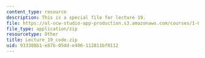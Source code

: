 ```yaml
---
content_type: resource
description: This is a special file for lecture 19.
file: https://ol-ocw-studio-app-production.s3.amazonaws.com/courses/1-00-introduction-to-computers-and-engineering-problem-solving-spring-2012/933388b1e87b05dde406112811bf0112_Lecture_19_code.zip
file_type: application/zip
resourcetype: Other
title: Lecture_19_code.zip
uid: 933388b1-e87b-05dd-e406-112811bf0112
---
```

